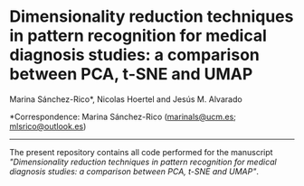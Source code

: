 # Dimensionality reduction techniques in pattern recognition for medical diagnosis studies: a comparison between PCA, t-SNE and UMAP

Marina Sánchez-Rico*, Nicolas Hoertel and Jesús M. Alvarado

*Correspondence: Marina Sánchez-Rico (marinals@ucm.es; mlsrico@outlook.es)

-------

The present repository contains all code performed for the manuscript *"Dimensionality reduction techniques in pattern recognition for medical diagnosis studies: a comparison between PCA, t-SNE and UMAP"*. 


